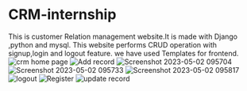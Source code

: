 # CRM-internship
This is customer Relation management website.It is made with Django ,python and mysql. This website performs CRUD operation with signup,login and logout feature.
we have used Templates for frontend.
![crm home page](https://user-images.githubusercontent.com/105526680/235579759-70acb135-2264-44de-9a5f-d7233c86d766.png)
![Add record](https://user-images.githubusercontent.com/105526680/235579785-639871bb-a77d-44b0-a16b-40110b3d9a41.png)
![Screenshot 2023-05-02 095704](https://user-images.githubusercontent.com/105526680/235579860-e6513cda-ab81-4c33-84ad-42d38b8575be.png)
![Screenshot 2023-05-02 095733](https://user-images.githubusercontent.com/105526680/235579874-34e9e47c-c3f6-409f-a296-2249a4e00406.png)
![Screenshot 2023-05-02 095817](https://user-images.githubusercontent.com/105526680/235579888-f578c912-66d9-47dc-a8de-86253793e04c.png)
![logout](https://user-images.githubusercontent.com/105526680/235579935-89c30277-58cd-41d4-ba36-10f52cdbba04.png)
![Register](https://user-images.githubusercontent.com/105526680/235579954-bd47537a-13c2-4b33-903c-735ccff3a604.png)
![update record](https://user-images.githubusercontent.com/105526680/235580010-3c5b6d45-8652-41ed-af03-ed41720aca2b.png)

